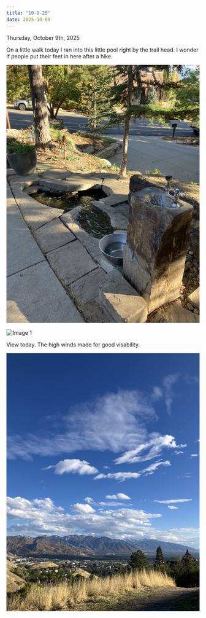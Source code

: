 ```yaml
---
title: "10-9-25"
date: 2025-10-09
---
```

Thursday, October 9th, 2025

On a little walk today I ran into this little pool right by the trail head. I wonder if people put their feet in here after a hike.

![Image 1](./IMG_6608.jpeg)

![Image 1](./IMG_6609.jpeg)

View today. The high winds made for good visability.

![Image 2](./IMG_6611.jpeg)


